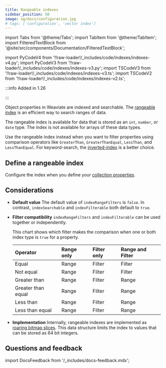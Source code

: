 ```yaml
---
title: Rangeable indexes
sidebar_position: 50
image: og/docs/configuration.jpg
# tags: ['configuration', 'vector index']
---
```


import Tabs from '@theme/Tabs';
import TabItem from '@theme/TabItem';
import FilteredTextBlock from '@site/src/components/Documentation/FilteredTextBlock';

import PyCodeV4 from '!!raw-loader!/_includes/code/indexes/indexes-v4.py';
import PyCodeV3 from '!!raw-loader!/_includes/code/indexes/indexes-v3.py';
import TSCodeV3 from '!!raw-loader!/_includes/code/indexes/indexes-v3.ts';
import TSCodeV2 from '!!raw-loader!/_includes/code/indexes/indexes-v2.ts';

:::info Added in 1.26

:::

Object properties in Weaviate are indexed and searchable. The [rangeable index](/developers/weaviate/config-refs/schema/range-index) is an efficient way to search ranges of data.

The rangeable index is available for data that is stored as an `int`, `number`, or `date` type. The index is not available for arrays of these data types.

Use the rangeable index instead when you want to filter properties using comparison operators like  `GreaterThan`, `GreaterThanEqual`, `LessThan`, and `LessThanEqual`. For keyword-search, the [inverted-index](/developers/weaviate/more-resources/performance#inverted-index) is a better choice.

## Define a rangeable index

Configure the index when you define your [collection properties](/developers/weaviate/manage-data/collections#property-level-settings).

<Tabs groupId="languages">
  <TabItem value="py" label="Python Client v4">
    <FilteredTextBlock
      text={PyCodeV4}
      startMarker="# START RangeIndex"
      endMarker="# END RangeIndex"
      language="py"
    />
  </TabItem>
    <TabItem value="py3" label="Python Client v3">
    <FilteredTextBlock
      text={PyCodeV3}
      startMarker="# START RangeIndex"
      endMarker="# END RangeIndex"
      language="py"
    />
  </TabItem>
</Tabs>

## Considerations

- **Default value** The default value of `indexRangeFilters` is `false`. In contrast, `indexSearchable` and `indexFilterable` both default to `true`.

- **Filter compatibility** `indexRangeFilters` and `indexFilterable` can be used together or independently.

  This chart shows which filter makes the comparison when one or both index type is `true` for a property.

  | Operator | Range only | Filter only | Range and  Filter |
  | :- | :- | :- | :- |
  | Equal | Range | Filter | Filter |
  | Not equal | Range | Filter | Filter |
  | Greater than | Range | Filter | Range |
  | Greater than equal | Range | Filter | Range |
  | Less than | Range | Filter | Range |
  | Less than equal | Range | Filter | Range |


- **Implementation** Internally, rangeable indexes are implemented as [roaring bitmap slices](https://www.featurebase.com/blog/range-encoded-bitmaps). This data structure limits the index to values that can be stored as 64 bit integers.

## Questions and feedback

import DocsFeedback from '/_includes/docs-feedback.mdx';

<DocsFeedback/>
